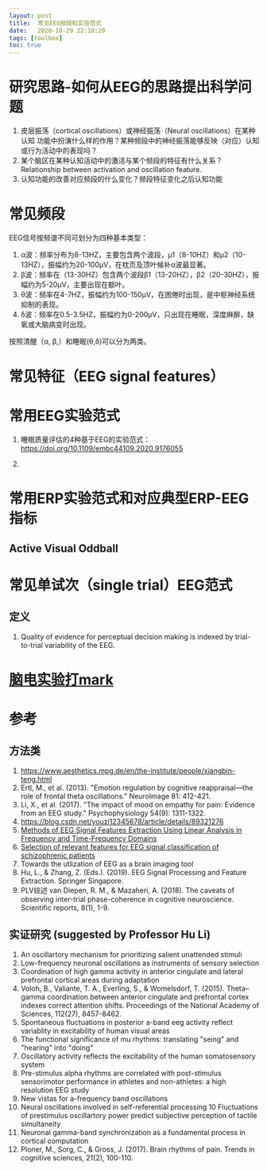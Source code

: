 ```yaml
---
layout: post
title:  常见EEG频段和实验范式
date:   2020-10-29 22:10:20
tags: [toolbox]
toc: true
---
```


# 研究思路-如何从EEG的思路提出科学问题

1. 皮层振荡（cortical oscillations）或神经振荡（Neural oscillations）在某种认知
功能中扮演什么样的作用？某种频段中的神经振荡能够反映（对应）认知或行为活动中的表现吗？
2. 某个脑区在某种认知活动中的激活与某个频段的特征有什么关系？Relationship between activation and oscillation feature.
3. 认知功能的改善对应频段的什么变化？频段特征变化之后认知功能

# 常见频段

EEG信号按频谱不同可划分为四种基本类型：

1. α波：频率分布为8-13HZ，主要包含两个波段，μ1（8-10HZ）和μ2（10-13HZ），振幅约为20-100μV，在枕页及顶叶候补α波最显著。
2. β波：频率在（13-30HZ）包含两个波段β1（13-20HZ），β2（20-30HZ），振幅约为5-20μV，主要出现在额叶。
3. θ波：频率在4-7HZ，振幅约为100-150μV，在困倦时出现，是中枢神经系统抑制的表现。
4. δ波：频率在0.5-3.5HZ，振幅约为0-200μV，只出现在睡眠，深度麻醉，缺氧或大脑病变时出现。

按照清醒（α, β,）和睡眠(θ,δ)可以分为两类。

# 常见特征（EEG signal features）

# 常用EEG实验范式

1. 睡眠质量评估的4种基于EEG的实验范式：
https://doi.org/10.1109/embc44109.2020.9176055

2. 

# 常用ERP实验范式和对应典型ERP-EEG指标

## Active Visual Oddball


# 常见单试次（single trial）EEG范式

## 定义

1. Quality of evidence for perceptual decision making is indexed by trial-to-trial variability of the EEG.

# [脑电实验打mark](https://dy.163.com/article/ESBHEJGU0536ANCY.html)

# 参考

## 方法类

1. https://www.aesthetics.mpg.de/en/the-institute/people/xiangbin-teng.html
2. Ertl, M., et al. (2013). "Emotion regulation by cognitive reappraisal—the role of frontal theta oscillations." NeuroImage 81: 412-421.
3. Li, X., et al. (2017). "The impact of mood on empathy for pain: Evidence from an EEG study." Psychophysiology 54(9): 1311-1322.
4. https://blog.csdn.net/youzi12345678/article/details/89321276
5. [Methods of EEG Signal Features Extraction Using Linear Analysis in Frequency and Time-Frequency Domains](https://www.hindawi.com/journals/isrn/2014/730218/)
6. [Selection of relevant features for EEG signal classification of schizophrenic patients](https://www.sciencedirect.com/science/article/abs/pii/S1746809407000237)
7. Towards the utlization of EEG as a brain imaging tool
8. Hu, L., & Zhang, Z. (Eds.). (2019). EEG Signal Processing and Feature Extraction. Springer Singapore.
9. PLV综述 van Diepen, R. M., & Mazaheri, A. (2018). The caveats of observing inter-trial phase-coherence in cognitive neuroscience. Scientific reports, 8(1), 1-9.

## 实证研究 (suggested by Professor Hu Li)

1. An oscillartory mechanism for prioritizing salient unattended stimuli
2. Low-frequency neuronal oscillations as instruments of sensory selection
3. Coordination of high gamma activity in anterior cingulate and lateral prefrontal cortical areas during adaptation
4. Voloh, B., Valiante, T. A., Everling, S., & Womelsdorf, T. (2015). Theta–gamma coordination between anterior cingulate and prefrontal cortex indexes correct attention shifts. Proceedings of the National Academy of Sciences, 112(27), 8457-8462.
4. Spontaneous fluctuations in posterior a-band eeg activity reflect variablity in excitability of human visual areas
5. The functional significance of mu rhythms: translating "seing" and "hearing" into "doing"
6. Oscillatory activity reflects the excitability of the human somatosensory system
7. Pre-stimulus alpha rhythms are correlated with post-stimulus sensorimotor performance in athletes and non-athletes: a high resolution EEG study
8. New vistas for a-frequency band oscillations
9. Neural oscillations involved in self-referential processing
10 Fluctuations of prestimulus oscillartory power predict subjective perception of tactile simultaneity
11. Neuronal gamma-band synchronization as a fundamental process in cortical computation
12. Ploner, M., Sorg, C., & Gross, J. (2017). Brain rhythms of pain. Trends in cognitive sciences, 21(2), 100-110.